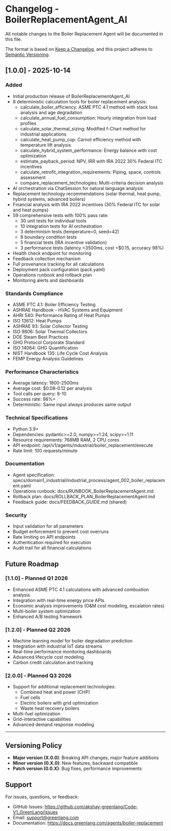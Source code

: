 # Changelog - BoilerReplacementAgent_AI

All notable changes to the Boiler Replacement Agent will be documented in this file.

The format is based on [Keep a Changelog](https://keepachangelog.com/en/1.0.0/),
and this project adheres to [Semantic Versioning](https://semver.org/spec/v2.0.0.html).

## [1.0.0] - 2025-10-14

### Added
- Initial production release of BoilerReplacementAgent_AI
- 8 deterministic calculation tools for boiler replacement analysis:
  - calculate_boiler_efficiency: ASME PTC 4.1 method with stack loss analysis and age degradation
  - calculate_annual_fuel_consumption: Hourly integration from load profiles
  - calculate_solar_thermal_sizing: Modified f-Chart method for industrial applications
  - calculate_heat_pump_cop: Carnot efficiency method with temperature lift analysis
  - calculate_hybrid_system_performance: Energy balance with cost optimization
  - estimate_payback_period: NPV, IRR with IRA 2022 30% Federal ITC incentives
  - calculate_retrofit_integration_requirements: Piping, space, controls assessment
  - compare_replacement_technologies: Multi-criteria decision analysis
- AI orchestration via ChatSession for natural language analysis
- Replacement technology recommendations (solar thermal, heat pump, hybrid systems, advanced boilers)
- Financial analysis with IRA 2022 incentives (30% Federal ITC for solar and heat pumps)
- 59 comprehensive tests with 100% pass rate:
  - 30 unit tests for individual tools
  - 10 integration tests for AI orchestration
  - 3 determinism tests (temperature=0, seed=42)
  - 8 boundary condition tests
  - 5 financial tests (IRA incentive validation)
  - 3 performance tests (latency <3500ms, cost <$0.15, accuracy 98%)
- Health check endpoint for monitoring
- Feedback collection mechanism
- Full provenance tracking for all calculations
- Deployment pack configuration (pack.yaml)
- Operations runbook and rollback plan
- Monitoring alerts and dashboards

### Standards Compliance
- ASME PTC 4.1: Boiler Efficiency Testing
- ASHRAE Handbook - HVAC Systems and Equipment
- AHRI 540: Performance Rating of Heat Pumps
- ISO 13612: Heat Pumps
- ASHRAE 93: Solar Collector Testing
- ISO 9806: Solar Thermal Collectors
- DOE Steam Best Practices
- GHG Protocol Corporate Standard
- ISO 14064: GHG Quantification
- NIST Handbook 135: Life Cycle Cost Analysis
- FEMP Energy Analysis Guidelines

### Performance Characteristics
- Average latency: 1800-2500ms
- Average cost: $0.08-0.12 per analysis
- Tool calls per query: 8-10
- Success rate: 98%+
- Deterministic: Same input always produces same output

### Technical Specifications
- Python 3.9+
- Dependencies: pydantic>=2.0, numpy>=1.24, scipy>=1.11
- Resource requirements: 768MB RAM, 2 CPU cores
- API endpoint: /api/v1/agents/industrial/boiler_replacement/execute
- Rate limit: 100 requests/minute

### Documentation
- Agent specification: specs/domain1_industrial/industrial_process/agent_002_boiler_replacement.yaml
- Operations runbook: docs/RUNBOOK_BoilerReplacementAgent.md
- Rollback plan: docs/ROLLBACK_PLAN_BoilerReplacementAgent.md
- Feedback guide: docs/FEEDBACK_GUIDE.md (shared)

### Security
- Input validation for all parameters
- Budget enforcement to prevent cost overruns
- Rate limiting on API endpoints
- Authentication required for execution
- Audit trail for all financial calculations

## Future Roadmap

### [1.1.0] - Planned Q1 2026
- Enhanced ASME PTC 4.1 calculations with advanced combustion analysis
- Integration with real-time energy price APIs
- Economic analysis improvements (O&M cost modeling, escalation rates)
- Multi-boiler system optimization
- Enhanced A/B testing framework

### [1.2.0] - Planned Q2 2026
- Machine learning model for boiler degradation prediction
- Integration with industrial IoT data streams
- Real-time performance monitoring dashboards
- Advanced lifecycle cost modeling
- Carbon credit calculation and tracking

### [2.0.0] - Planned Q3 2026
- Support for additional replacement technologies:
  - Combined heat and power (CHP)
  - Fuel cells
  - Electric boilers with grid optimization
  - Waste heat recovery boilers
- Multi-fuel optimization
- Grid-interactive capabilities
- Advanced demand response modeling

---

## Versioning Policy

- **Major version (X.0.0)**: Breaking API changes, major feature additions
- **Minor version (0.X.0)**: New features, backward compatible
- **Patch version (0.0.X)**: Bug fixes, performance improvements

## Support

For issues, questions, or feedback:
- GitHub Issues: https://github.com/akshay-greenlang/Code-V1_GreenLang/issues
- Email: support@greenlang.com
- Documentation: https://docs.greenlang.com/agents/boiler-replacement
